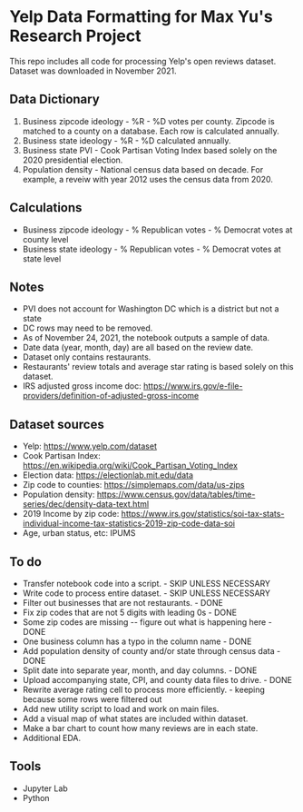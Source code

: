 # Yelp Data Formatting for Max Yu's Research Project

This repo includes all code for processing Yelp's open reviews dataset. Dataset was downloaded in November 2021.

## Data Dictionary

1. Business zipcode ideology - %R - %D votes per county. Zipcode is matched to a county on a database. Each row is calculated annually.
2. Business state ideology - %R - %D calculated annually. 
3. Business state PVI - Cook Partisan Voting Index based solely on the 2020 presidential election.
4. Population density - National census data based on decade. For example, a reveiw with year 2012 uses the census data from 2020.

## Calculations

* Business zipcode ideology - % Republican votes - % Democrat votes at county level
* Business state ideology - % Republican votes - % Democrat votes at state level

## Notes

* PVI does not account for Washington DC which is a district but not a state
* DC rows may need to be removed.
* As of November 24, 2021, the notebook outputs a sample of data.
* Date data (year, month, day) are all based on the review date.
* Dataset only contains restaurants.
* Restaurants' review totals and average star rating is based solely on this dataset.
* IRS adjusted gross income doc: https://www.irs.gov/e-file-providers/definition-of-adjusted-gross-income


## Dataset sources

* Yelp: https://www.yelp.com/dataset
* Cook Partisan Index: https://en.wikipedia.org/wiki/Cook_Partisan_Voting_Index
* Election data: https://electionlab.mit.edu/data
* Zip code to counties: https://simplemaps.com/data/us-zips
* Population density: https://www.census.gov/data/tables/time-series/dec/density-data-text.html
* 2019 Income by zip code: https://www.irs.gov/statistics/soi-tax-stats-individual-income-tax-statistics-2019-zip-code-data-soi
* Age, urban status, etc: IPUMS


## To do

* Transfer notebook code into a script. - SKIP UNLESS NECESSARY
* Write code to process entire dataset. - SKIP UNLESS NECESSARY
* Filter out businesses that are not restaurants. - DONE
* Fix zip codes that are not 5 digits with leading 0s - DONE
* Some zip codes are missing -- figure out what is happening here - DONE
* One business column has a typo in the column name - DONE
* Add population density of county and/or state through census data - DONE
* Split date into separate year, month, and day columns. - DONE
* Upload accompanying state, CPI, and county data files to drive. - DONE
* Rewrite average rating cell to process more efficiently. - keeping because some rows were filtered out 
* Add new utility script to load and work on main files.
* Add a visual map of what states are included within dataset.
* Make a bar chart to count how many reviews are in each state.
* Additional EDA.

## Tools

* Jupyter Lab
* Python
